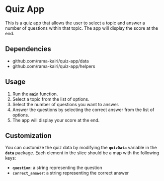 # **Quiz App**

This is a quiz app that allows the user to select a topic and answer a number of questions within that topic. The app will display the score at the end.

## **Dependencies**

- github.com/rama-kairi/quiz-app/data
- github.com/rama-kairi/quiz-app/helpers

## **Usage**

1. Run the **`main`** function.
2. Select a topic from the list of options.
3. Select the number of questions you want to answer.
4. Answer the questions by selecting the correct answer from the list of options.
5. The app will display your score at the end.

## **Customization**

You can customize the quiz data by modifying the **`quizData`** variable in the **`data`** package. Each element in the slice should be a map with the following keys:

- **`question`**: a string representing the question
- **`correct_answer`**: a string representing the correct answer
